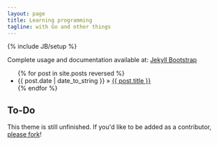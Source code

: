 ```yaml
---
layout: page
title: Learning programming
tagline: with Go and other things
---
```

{% include JB/setup %}

Complete usage and documentation available at: [Jekyll Bootstrap](http://jekyllbootstrap.com)

<ul class="posts">
  {% for post in site.posts reversed %}
    <li><span>{{ post.date | date_to_string }}</span> &raquo; <a href="{{ BASE_PATH }}{{ post.url }}">{{ post.title }}</a></li>
  {% endfor %}
</ul>

## To-Do

This theme is still unfinished. If you'd like to be added as a contributor, [please fork](http://github.com/dbtek/jekyll-bootstrap-3)!
